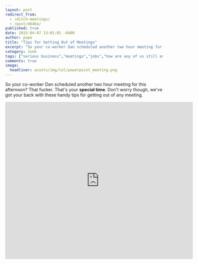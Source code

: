 ```yaml
---
layout: post
redirect_from: 
  - /ditch-meetings/
  - /post/d646a/
published: true
date: 2015-04-07 13:01:01 -0400
author: pope
title: "Tips for Getting Out of Meetings"
excerpt: "So your co-worker Dan scheduled another two hour meeting for this afternoon? That fucker. That's your special time. Don't worry though, we've got your back with these handy tips for getting out of any meeting."
category: Junk
tags: ["serious business","meetings","jobs","how are any of us still employed?","employment","Powerpoint","Fuck Dan","don't be a terrorist","summoning Great Old Ones","lovecraft? more like loveshaft"]
comments: true 
image:
  headliner: assets/img/lol/powerpoint_meeting.png
---
```


So your co-worker Dan scheduled another two hour meeting for this afternoon? That fucker. That's your **special time**. Don't worry though, we've got your back with these handy tips for getting out of any meeting.

<iframe src="https://www.slideshare.net/slideshow/embed_code/46708122" width="600" height="504" frameborder="0" marginwidth="0" marginheight="0" scrolling="no"></iframe>